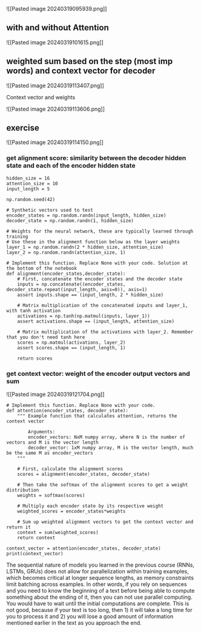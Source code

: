 ![[Pasted image 20240319095939.png]]

## with and without Attention

![[Pasted image 20240319101615.png]]

## weighted sum based on the step (most imp words) and context vector for decoder

![[Pasted image 20240319113407.png]]

Context vector and weights

![[Pasted image 20240319113606.png]]
## exercise

![[Pasted image 20240319114150.png]]


### get alignment score: similarity between the decoder hidden state and each of the encoder hidden state 
```
hidden_size = 16
attention_size = 10
input_length = 5

np.random.seed(42)

# Synthetic vectors used to test
encoder_states = np.random.randn(input_length, hidden_size)
decoder_state = np.random.randn(1, hidden_size)

# Weights for the neural network, these are typically learned through training
# Use these in the alignment function below as the layer weights
layer_1 = np.random.randn(2 * hidden_size, attention_size)
layer_2 = np.random.randn(attention_size, 1)

# Implement this function. Replace None with your code. Solution at the bottom of the notebook
def alignment(encoder_states,decoder_state):
    # First, concatenate the encoder states and the decoder state
    inputs = np.concatenate((encoder_states, decoder_state.repeat(input_length, axis=0)), axis=1)
    assert inputs.shape == (input_length, 2 * hidden_size)
    
    # Matrix multiplication of the concatenated inputs and layer_1, with tanh activation
    activations = np.tanh(np.matmul(inputs, layer_1))
    assert activations.shape == (input_length, attention_size)
    
    # Matrix multiplication of the activations with layer_2. Remember that you don't need tanh here
    scores = np.matmul(activations, layer_2)
    assert scores.shape == (input_length, 1)
    
    return scores
```

### get context vector:  weight of the encoder output vectors and sum

![[Pasted image 20240319121704.png]]

```
# Implement this function. Replace None with your code.
def attention(encoder_states, decoder_state):
    """ Example function that calculates attention, returns the context vector 
    
        Arguments:
        encoder_vectors: NxM numpy array, where N is the number of vectors and M is the vector length
        decoder_vector: 1xM numpy array, M is the vector length, much be the same M as encoder_vectors
    """ 
    
    # First, calculate the alignment scores
    scores = alignment(encoder_states, decoder_state)
    
    # Then take the softmax of the alignment scores to get a weight distribution
    weights = softmax(scores)
    
    # Multiply each encoder state by its respective weight
    weighted_scores = encoder_states*weights
    
    # Sum up weighted alignment vectors to get the context vector and return it
    context = sum(weighted_scores)
    return context

context_vector = attention(encoder_states, decoder_state)
print(context_vector)
```
The sequential nature of models you learned in the previous course (RNNs, LSTMs, GRUs) does not allow for parallelization within training examples, which becomes critical at longer sequence lengths, as memory constraints limit batching across examples. In other words, if you rely on sequences and you need to know the beginning of a text before being able to compute something about the ending of it, then you can not use parallel computing. You would have to wait until the initial computations are complete. This is not good, because if your text is too long, then 1) it will take a long time for you to process it and 2) you will lose a good amount of information mentioned earlier in the text as you approach the end.
